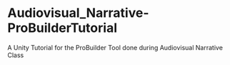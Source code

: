 # Audiovisual_Narrative-ProBuilderTutorial
A Unity Tutorial for the ProBuilder Tool done during Audiovisual Narrative Class
